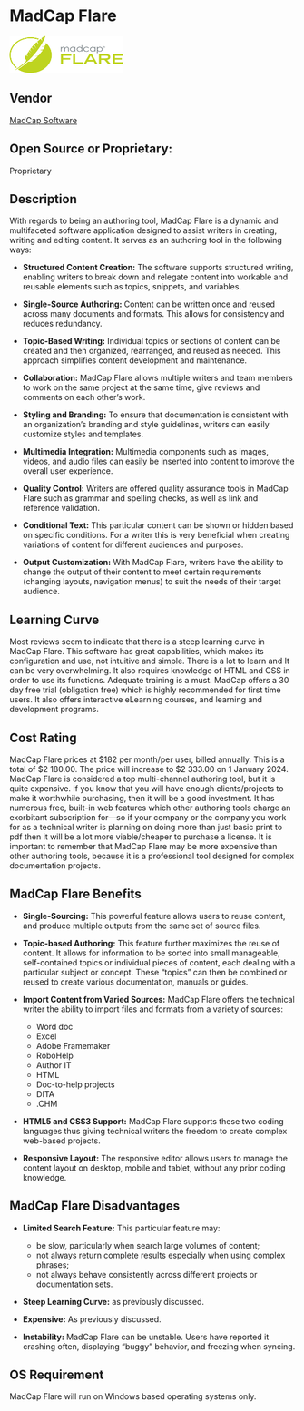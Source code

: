 # MadCap Flare  
<img src="madcapflaresmall.png" width="200" height="65">

## Vendor
[MadCap Software](https://www.madcapsoftware.com/)

## Open Source or Proprietary:
Proprietary

## Description  

With regards to being an authoring tool, MadCap Flare is a dynamic and multifaceted software application designed to assist writers in creating, writing and editing content.  It serves as an authoring tool in the following ways:  

* **Structured Content Creation:**
The software supports structured writing, enabling writers to break down and relegate content into workable and reusable elements such as topics, snippets, and variables.
* **Single-Source Authoring:** Content can be written once and reused across many documents and formats. This allows for consistency and reduces redundancy.
  
* **Topic-Based Writing:** Individual topics or sections of content can be created and then organized, rearranged, and reused as needed. This approach simplifies content development and maintenance.

* **Collaboration:** MadCap Flare allows multiple writers and team members to work on the same project at the same time, give reviews and comments on each other’s work.
* **Styling and Branding:** To ensure that documentation is consistent with an organization’s branding and style guidelines, writers can easily customize styles and templates.
  
* **Multimedia Integration:** Multimedia components such as images, videos, and audio files can easily be inserted into content to improve the overall user experience.
  
* **Quality Control:** Writers are offered quality assurance tools in MadCap Flare such as grammar and spelling checks, as well as link and reference validation.
  
* **Conditional Text:** This particular content can be shown or hidden based on specific conditions. For a writer this is very beneficial when creating variations of content for different audiences and purposes.
  
* **Output Customization:** With MadCap Flare, writers have the ability to change the output of their content to meet certain requirements (changing layouts, navigation menus) to suit the needs of their target audience.
  
## Learning Curve  

Most reviews seem to indicate that there is a steep learning curve in MadCap Flare. This software has great capabilities, which makes its configuration and use, not intuitive and simple. There is a lot to learn and It can be very overwhelming. It also requires knowledge of HTML and CSS in order to use its functions. Adequate training is a must. MadCap offers a 30 day free trial (obligation free) which is highly recommended for first time users. It also offers interactive eLearning courses, and learning and development programs.

## Cost Rating  

MadCap Flare prices at $182 per month/per user, billed annually. This is a total of $2 180.00. The price will increase to $2 333.00 on 1 January 2024.
MadCap Flare is considered a top multi-channel authoring tool, but it is quite expensive. If you know that you will have enough clients/projects to make it worthwhile purchasing, then it will be a good investment.  It has numerous free, built-in web features which other authoring tools charge an exorbitant subscription for—so if your company or the company you work for as a technical writer is planning on doing more than just basic print to pdf then it will be a lot more viable/cheaper to purchase a license. 
It is important to remember that MadCap Flare may be more expensive than other authoring tools, because it is a professional tool designed for complex documentation projects.

## MadCap Flare Benefits  

* **Single-Sourcing:**   This powerful feature allows users to reuse content, and produce multiple outputs from the same set of source files.
* **Topic-based Authoring:** This feature further maximizes the reuse of content.  It allows for information to be sorted into small manageable, self-contained topics or individual pieces of content, each dealing with a particular subject or concept. These “topics” can then be combined or reused to create various documentation, manuals or guides.
* **Import Content from Varied Sources:** MadCap Flare offers the technical writer the ability to import files and formats from a variety of sources:
    * Word doc
    * Excel
    * Adobe Framemaker
    * RoboHelp
    * Author IT
    * HTML
    * Doc-to-help projects
    * DITA
    * .CHM
      
* **HTML5 and CSS3 Support:** MadCap Flare supports these two coding languages thus giving technical writers the freedom to create complex web-based projects.
* **Responsive Layout:** The responsive editor allows users to manage the content layout on desktop, mobile and tablet, without any prior coding knowledge.

## MadCap Flare Disadvantages

* **Limited Search Feature:** This particular feature may:
    * be slow, particularly when search large volumes of content;
    * not always return complete results especially when using complex phrases;
    * not always behave consistently across different projects or documentation sets.
  
* **Steep Learning Curve:** as previously discussed.
* **Expensive:** As previously discussed.

* **Instability:** MadCap Flare can be unstable. Users have reported it crashing often, displaying “buggy” behavior, and freezing when syncing.
  
## OS Requirement  
MadCap Flare will run on Windows based operating systems only.
